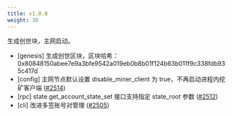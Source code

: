 ```yaml
---
title: v1.0.0
weight: 30
---
```


生成创世块，主网启动。

<!--more-->

* [genesis] 生成创世区块，区块哈希：0x80848150abee7e9a3bfe9542a019eb0b8b01f124b63b011f9c338fdb935c417d
* [config] 主网节点默认设置 disable_miner_client 为 true，不再启动进程内挖矿客户端 ([#2514](https://github.com/starcoinorg/starcoin/pull/2514))  
* [rpc] state.get_account_state_set 接口支持指定 state_root 参数 ([#2512](https://github.com/starcoinorg/starcoin/pull/2512))
* [cli] 改进多签账号对管理 ([#2505](https://github.com/starcoinorg/starcoin/pull/2505))  